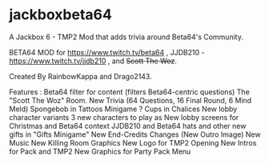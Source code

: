 # jackboxbeta64
A Jackbox 6 - TMP2 Mod that adds trivia around Beta64's Community.

BETA64 MOD for https://www.twitch.tv/beta64 , JJDB210 - https://www.twitch.tv/jjdb210 , and ~~Scott The Woz~~.

Created By RainbowKappa and Drago2143.

Features :
Beta64 filter for content (filters Beta64-centric questions)
The "Scott The Woz" Room.
New Trivia (64 Questions, 16 Final Round, 6 Mind Meld)
Spongebob in Tattoos Minigame
? Cups in Chalices
New lobby character variants 
3 new characters to play as
New lobby screens for Christmas and Beta64 context
JJDB210 and Beta64 hats and other new gifts in "Gifts Minigame"
New End-Credits Changes (New Outro Image)
New Music
New Killing Room Graphics
New Logo for TMP2 Opening
New Intros for Pack and TMP2
New Graphics for Party Pack Menu
